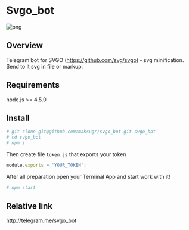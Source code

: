 # Svgo_bot
![png](https://github.com/maksugr/svgo_bot/blob/master/svgo_bot.png)

## Overview

Telegram bot for SVGO (https://github.com/svg/svgo) - svg minification. Send to it svg in file or markup.

## Requirements

node.js >= 4.5.0

## Install

``` bash
# git clone git@github.com:maksugr/svgo_bot.git svgo_bot
# cd svgo_bot
# npm i
```

Then create file `token.js` that exports your token
``` javascript
module.exports = 'YOUR_TOKEN';
```

After all preparation open your Terminal App and start work with it!
``` bash
# npm start
```

## Relative link

http://telegram.me/svgo_bot